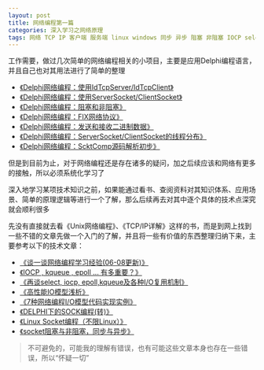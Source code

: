 ```yaml
---
layout: post
title: 网络编程第一篇
categories: 深入学习之网络原理
tags: 网络 TCP IP 客户端 服务端 linux windows 同步 异步 阻塞 非阻塞 IOCP select kqueue epoll delphi IO socket
---
```


工作需要，做过几次简单的网络编程相关的小项目，主要是应用Delphi编程语言，并且自己也对其用法进行了简单的整理

* [《Delphi网络编程：使用IdTcpServer/IdTcpClient》](http://www.xumenger.com/windows-delphi-socket-20160929/)
* [《Delphi网络编程：使用ServerSocket/ClientSocket》](http://www.xumenger.com/windows-delphi-socket-20161010/)
* [《Delphi网络编程：阻塞和非阻塞》](http://www.xumenger.com/windows-delphi-socket-20161011/)
* [《Delphi网络编程：FIX网络协议》](http://www.xumenger.com/delphi-network-fix-20161221/)
* [《Delphi网络编程：发送和接收二进制数据》](http://www.xumenger.com/delphi-binary-socket-20161222/)
* [《Delphi网络编程：ServerSocket/ClientSocket的线程分布》](http://www.xumenger.com/01-delphi-socket-thread-20170103/)
* [《Delphi网络编程：ScktComp源码解析初步》](http://www.xumenger.com/02-delphi-socket-source-20170103/)

但是到目前为止，对于网络编程还是存在诸多的疑问，加之后续应该和网络有更多的接触，所以必须系统化学习了

深入地学习某项技术知识之前，如果能通过看书、查阅资料对其知识体系、应用场景、简单的原理逻辑等进行一个了解，那么后续再去对其中逐个具体的技术点深究就会顺利很多

先没有直接就去看《Unix网络编程》、《TCP/IP详解》这样的书，而是到网上找到一些不错的文章先做一个入门的了解，并且将一些有价值的东西整理归纳下来，主要参考以下的技术文章：

* [《谈一谈网络编程学习经验(06-08更新)》](http://blog.csdn.net/solstice/article/details/6527585)
* [《IOCP , kqueue , epoll ... 有多重要？》](blog.codingnow.com/2006/04/iocp_kqueue_epoll.html)
* [《再谈select, iocp, epoll,kqueue及各种I/O复用机制》](http://blog.csdn.net/shallwake/article/details/5265287)
* [《高性能IO模型浅析》](www.cnblogs.com/fanzhidongyzby/p/4098546.html)
* [《7种网络编程I/O模型代码实现实例》](http://blog.csdn.net/woshinia/article/details/8585930)
* [《DELPHI下的SOCK编程(转)》](http://www.cnblogs.com/linyawen/archive/2010/12/16/1908564.html)
* [《Linux Socket编程（不限Linux）》](http://www.cnblogs.com/skynet/archive/2010/12/12/1903949.html)
* [《socket阻塞与非阻塞，同步与异步》](http://blog.csdn.net/hguisu/article/details/7453390)

>不可避免的，可能我的理解有错误，也有可能这些文章本身也存在一些错误，所以“怀疑一切”

